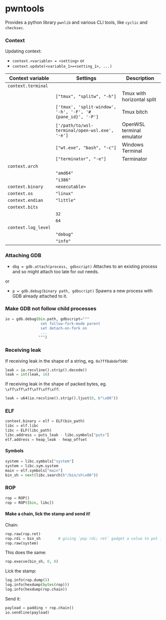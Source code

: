 # pwntools

Provides a python library `pwnlib` and various CLI tools, like `cyclic` and `checksec`.


### Context

Updating context:
- `context.<variable> = <setting>`
or
- `context.update(<variable_1>=<setting_1>, ...)`

| Context variable | Settings | Description |
|-|-|-|
| `context.terminal` |||
|| `["tmux", "splitw", "-h"]` | Tmux with horizontal split |
|| `['tmux', 'split-window', '-h', '-F', '#{pane_id}', '-P']` | Tmux bitch |
|| `['/path/to/wsl-terminal/open-wsl.exe', '-e']` | OpenWSL terminal emulator |
|| `["wt.exe", "bash", "-c"]` | Windows Terminal |
|| `["terminator", "-e"]` | Terminator |
| `context.arch` |||
|| `"amd64"` ||
|| `"i386"` ||
| `context.binary` | `<executable>` ||
| `context.os` | `"linux"` ||
| `context.endian` | `"little"` ||
| `context.bits` |||
|| `32` ||
|| `64` ||
| `context.log_level` |||
|| `"debug"` ||
|| `"info"` ||


### Attaching GDB

- `dbg = gdb.attach(process, gdbscript)` Attaches to an existing process and so might attach too late for out needs.

or

- `p = gdb.debug(binary path, gdbscript)` Spawns a new process with GDB already attached to it.


### Make GDB not follow child processes

```python
io = gdb.debug(bin.path, gdbscript="""
                set follow-fork-mode parent
                set detach-on-fork on
                ...
               """)
```


### Receiving leak

If receiving leak in the shape of a string, eg. `0x7ff8abdef500`:
```python
leak = io.recvline().strip().decode()
leak = int(leak, 16)
```
If receiving leak in the shape of packed bytes, eg. `\xff\xff\xff\xff\xff\xff`:
```python
leak = u64(io.recvline().strip().ljust(8, b"\x00"))
```


### ELF

```python
context.binary = elf = ELF(bin_path)
libc = elf.libc
libc = ELF(libc_path)
libc.address = puts_leak - libc.symbols["puts"]
elf.address = heap_leak - heap_offset
```

#### Symbols

```python
system = libc.symbols["system"]
system = libc.sym.system
main = elf.symbols["main"]
bin_sh = next(libc.search(b"/bin/sh\x00"))
```


### ROP

```python
rop = ROP()
rop = ROP([bin, libc])
```

#### Make a chain, lick the stamp and send it!

Chain:

```python
rop.raw(rop.ret)
rop.rdi = bin_sh        # giving `pop rdi; ret` gadget a value to put into rdi
rop.raw(system)
```

This does the same:

```python
rop.execve(bin_sh, 0, 0)
```


Lick the stamp:
```python
log.info(rop.dump())
log.info(hexdump(bytes(rop)))
log.info(hexdump(rop.chain))
```

Send it:
```python
payload = padding + rop.chain()
io.sendline(payload)
```
